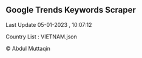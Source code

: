 

## Google Trends Keywords Scraper 
 
Last Update 05-01-2023 , 10:07:12

Country List :
VIETNAM.json



© Abdul Muttaqin 
